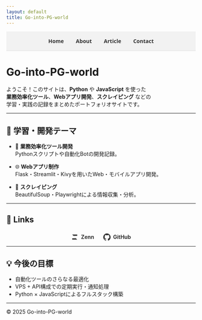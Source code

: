 ```yaml
---
layout: default
title: Go-into-PG-world
---
```


<style>
/* ===== ナビゲーションバーのスタイル ===== */
.navbar {
  display: flex;
  justify-content: center;
  gap: 2rem;
  padding: 1rem;
  background-color: #f2f2f2;
  border-bottom: 1px solid #ddd;
  font-family: "Segoe UI", sans-serif;
}
.navbar a {
  text-decoration: none;
  color: #333;
  font-weight: 600;
  transition: color 0.2s;
}
.navbar a:hover {
  color: #007acc;
}

/* ===== アイコンリンクのスタイル ===== */
.icon-links {
  display: flex;
  justify-content: center;
  gap: 1.5rem;
  margin-top: 1.5rem;
}
.icon-links a {
  text-decoration: none;
  color: #333;
  font-weight: bold;
  display: flex;
  align-items: center;
  gap: 0.4rem;
}
.icon-links svg {
  width: 20px;
  height: 20px;
  vertical-align: middle;
}
.icon-links a:hover {
  color: #007acc;
}
</style>

<div class="navbar">
  <a href="/">Home</a>
  <a href="/about">About</a>
  <a href="/article">Article</a>
  <a href="/contact">Contact</a>
</div>

#  Go-into-PG-world

ようこそ！このサイトは、**Python** や **JavaScript** を使った  
**業務効率化ツール**、**Webアプリ開発**、**スクレイピング** などの  
学習・実践の記録をまとめたポートフォリオサイトです。

---

## 🚀 学習・開発テーマ

- 🧰 **業務効率化ツール開発**  
  Pythonスクリプトや自動化Botの開発記録。

- 🌐 **Webアプリ制作**  
  Flask・Streamlit・Kivyを用いたWeb・モバイルアプリ開発。

- 🔎 **スクレイピング**  
  BeautifulSoup・Playwrightによる情報収集・分析。

---

## 🔗 Links

<div class="icon-links">
  <a href="https://zenn.dev/hisao5232/" target="_blank" rel="noopener">
    <!-- Zenn アイコン (SVG) -->
    <svg viewBox="0 0 24 24" fill="currentColor">
      <path d="M4 4h16v4H8l12 12H4v-4h12L4 4z"/>
    </svg>
    Zenn
  </a>

  <a href="https://github.com/hisao5232/" target="_blank" rel="noopener">
    <!-- GitHub アイコン (SVG) -->
    <svg viewBox="0 0 24 24" fill="currentColor">
      <path d="M12 .297a12 12 0 0 0-3.797 23.392c.6.111.82-.258.82-.577v-2.24c-3.338.726-4.042-1.61-4.042-1.61-.546-1.39-1.333-1.76-1.333-1.76-1.09-.744.083-.729.083-.729 1.205.086 1.84 1.239 1.84 1.239 1.07 1.835 2.809 1.305 3.495.998.108-.775.419-1.306.762-1.606-2.665-.303-5.466-1.333-5.466-5.93 0-1.31.468-2.38 1.236-3.22-.124-.303-.536-1.523.117-3.176 0 0 1.008-.323 3.3 1.23a11.52 11.52 0 0 1 3-.404c1.02.005 2.04.138 3 .404 2.29-1.553 3.297-1.23 3.297-1.23.654 1.653.242 2.873.118 3.176.77.84 1.236 1.91 1.236 3.22 0 4.61-2.804 5.625-5.476 5.922.43.372.823 1.104.823 2.226v3.293c0 .319.218.694.825.576A12 12 0 0 0 12 .297z"/>
    </svg>
    GitHub
  </a>
</div>

---

## 💡 今後の目標

- 自動化ツールのさらなる最適化  
- VPS + API構成での定期実行・通知処理  
- Python × JavaScriptによるフルスタック構築

---

© 2025 Go-into-PG-world
